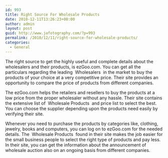 ```yaml
---
id: 993
title: Right Source For Wholesale Products
date: 2010-12-11T13:26:23+00:00
author: admin
layout: post
guid: http://www.jafotography.com/?p=993
permalink: /2010/12/11/right-source-for-wholesale-products/
categories:
  - General
---
```

The right source to get the highly useful and complete details about the wholesalers and their products, is ezGoo.com. You can get all the particulars regarding the leading &nbsp;Wholesalers&nbsp; in the market to buy the products of your choice at a very competitive price. Their site provides an opportunity to compare the price of products from different companies.

The ezGoo.com helps the retailers and resellers to buy the products at a low price from the proper wholesaler without any hassle. Their site contains the extensive list of &nbsp;Wholesale Products&nbsp; and price list to select the best. You can choose the supplier depending upon the products need easily by verifying their site.

Whenever you need to purchase the products by categories like, clothing, jewelry, books and computers, you can log on to ezGoo.com for the needed details. The &nbsp;Wholesale Products&nbsp; found in their site makes the job easier for the small business people to select the right type of products and pay less. In their site, you can get the information about the announcement of wholesale auction also on an ongoing basis from different companies.